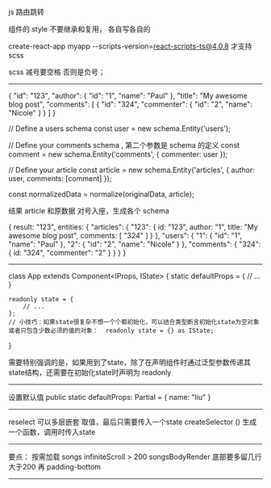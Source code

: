 
js 路由跳转

组件的 style 不要继承和复用， 各自写各自的

create-react-app myapp --scripts-version=react-scripts-ts@4.0.8 才支持scss

scss 减号要空格 否则是负号；


***********************************************
{
  "id": "123",
  "author": {
    "id": "1",
    "name": "Paul"
  },
  "title": "My awesome blog post",
  "comments": [
    {
      "id": "324",
      "commenter": {
        "id": "2",
        "name": "Nicole"
      }
    }
  ]
}

// Define a users schema
const user = new schema.Entity('users');

// Define your comments schema , 第二个参数是 schema 的定义
const comment = new schema.Entity('comments', {
  commenter: user
});

// Define your article
const article = new schema.Entity('articles', {
  author: user,
  comments: [comment]
});

const normalizedData = normalize(originalData, article);

结果 article 和原数据 对号入座，生成各个 schema

{
  result: "123",
  entities: {
    "articles": {
      "123": {
        id: "123",
        author: "1",
        title: "My awesome blog post",
        comments: [ "324" ]
      }
    },
    "users": {
      "1": { "id": "1", "name": "Paul" },
      "2": { "id": "2", "name": "Nicole" }
    },
    "comments": {
      "324": { id: "324", "commenter": "2" }
    }
  }
}
***********************************************************
class App extends Component<IProps, IState> {
    static defaultProps = {
        // ...
    }
    
    readonly state = {
        // ...
    }; 
    // 小技巧：如果state很复杂不想一个个都初始化，可以结合类型断言初始化state为空对象或者只包含少数必须的值的对象：  readonly state = {} as IState;
}

需要特别强调的是，如果用到了state，除了在声明组件时通过泛型参数传递其state结构，还需要在初始化state时声明为 readonly

***************************
设置默认值
public static defaultProps: Partial<Persion> = {
  name: "liu"
}
******************
 reselect   可以多层嵌套 取值，最后只需要传入一个state
  createSelector () 生成一个函数，调用时传入state
********************************************
要点：
按需加载 songs infiniteScroll > 200
songsBodyRender 底部要多留几行大于200 再 padding-bottom 

********************************
